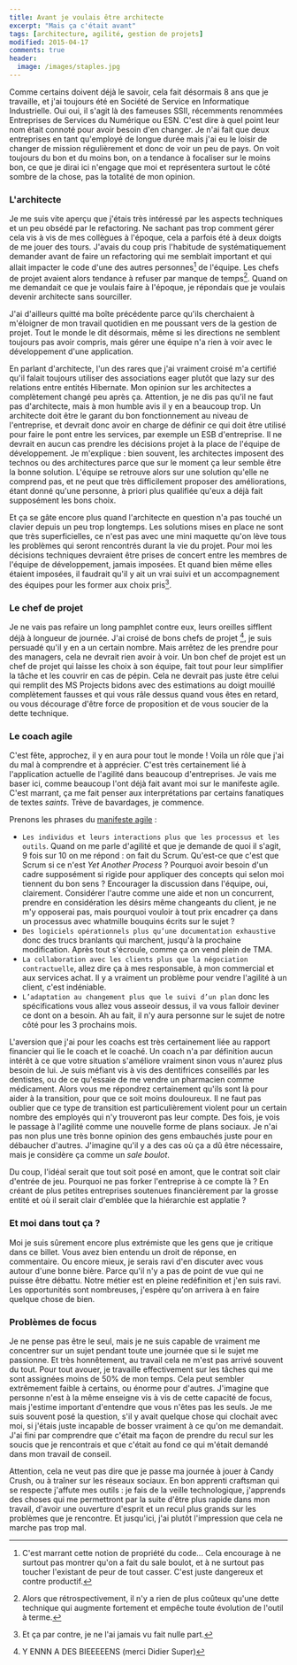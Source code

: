 ```yaml
---
title: Avant je voulais être architecte
excerpt: "Mais ça c'était avant"
tags: [architecture, agilité, gestion de projets]
modified: 2015-04-17
comments: true
header:
  image: /images/staples.jpg
---
```


Comme certains doivent déjà le savoir, cela fait désormais 8 ans que je travaille, et j'ai toujours été en Société de Service en Informatique Industrielle. Oui oui, il s'agit là des fameuses SSII, récemments renommées Entreprises de Services du Numérique ou ESN. C'est dire à quel point leur nom était connoté pour avoir besoin d'en changer. Je n'ai fait que deux entreprises en tant qu'employé de longue durée mais j'ai eu le loisir de changer de mission régulièrement et donc de voir un peu de pays.
On voit toujours du bon et du moins bon, on a tendance à focaliser sur le moins bon, ce que je dirai ici n'engage que moi et représentera surtout le côté sombre de la chose, pas la totalité de mon opinion.

### L'architecte

Je me suis vite aperçu que j'étais très intéressé par les aspects techniques et un peu obsédé par le refactoring. Ne sachant pas trop comment gérer cela vis à vis de mes collègues à l'époque, cela a parfois été à deux doigts de me jouer des tours.
J'avais du coup pris l'habitude de systématiquement demander avant de faire un refactoring qui me semblait important et qui allait impacter le code d'une des autres personnes[^1] de l'équipe. Les chefs de projet avaient alors tendance à refuser par manque de temps[^2]. Quand on me demandait ce que je voulais faire à l'époque, je répondais que je voulais devenir architecte sans sourciller.

[^1]: C'est marrant cette notion de propriété du code... Cela encourage à ne surtout pas montrer qu'on a fait du sale boulot, et à ne surtout pas toucher l'existant de peur de tout casser. C'est juste dangereux et contre productif.
[^2]: Alors que rétrospectivement, il n'y a rien de plus coûteux qu'une dette technique qui augmente fortement et empêche toute évolution de l'outil à terme.

J'ai d'ailleurs quitté ma boîte précédente parce qu'ils cherchaient à m'éloigner de mon travail quotidien en me poussant vers de la gestion de projet. Tout le monde le dit désormais, même si les directions ne semblent toujours pas avoir compris, mais gérer une équipe n'a rien à voir avec le développement d'une application.

En parlant d'architecte, l'un des rares que j'ai vraiment croisé m'a certifié qu'il falait toujours utiliser des associations eager plutôt que lazy sur des relations entre entités Hibernate. Mon opinion sur les architectes a complètement changé peu après ça. Attention, je ne dis pas qu'il ne faut pas d'architecte, mais à mon humble avis il y en a beaucoup trop. Un architecte doit être le garant du bon fonctionnement au niveau de l'entreprise, et devrait donc avoir en charge de définir ce qui doit être utilisé pour faire le pont entre les services, par exemple un ESB d'entreprise. Il ne devrait en aucun cas prendre les décisions  projet à la place de l'équipe de développement. Je m'explique : bien souvent, les architectes imposent des technos ou des architectures parce que sur le moment ça leur semble être la bonne solution. L'équipe se retrouve alors sur une solution qu'elle ne comprend pas, et ne peut que très difficilement proposer des améliorations, étant donné qu'une personne, à priori plus qualifiée qu'eux a déjà fait supposément les bons choix.

Et ça se gâte encore plus quand l'architecte en question n'a pas touché un clavier depuis un peu trop longtemps. Les solutions mises en place ne sont que très superficielles, ce n'est pas avec une mini maquette qu'on lève tous les problèmes qui seront rencontrés durant la vie du projet. Pour moi les décisions techniques devraient être prises de concert entre les membres de l'équipe de développement, jamais imposées. Et quand bien même elles étaient imposées, il faudrait qu'il y ait un vrai suivi et un accompagnement des équipes pour les former aux choix pris[^3].

[^3]: Et ça par contre, je ne l'ai jamais vu fait nulle part.

### Le chef de projet

Je ne vais pas refaire un long pamphlet contre eux, leurs oreilles sifflent déjà à longueur de journée. J'ai croisé de bons chefs de projet [^4], je suis persuadé qu'il y en a un certain nombre. Mais arrêtez de les prendre pour des managers, cela ne devrait rien avoir à voir. Un bon chef de projet est un chef de projet qui laisse les choix à son équipe, fait tout pour leur simplifier la tâche et les couvrir en cas de pépin. Cela ne devrait pas juste être celui qui remplit des MS Projects bidons avec des estimations au doigt mouillé complètement fausses et qui vous râle dessus quand vous êtes en retard, ou vous décourage d'être force de proposition et de vous soucier de la dette technique.

[^4]: Y ENNN A DES BIEEEEENS (merci Didier Super)

### Le coach agile

C'est fête, approchez, il y en aura pour tout le monde ! Voila un rôle que j'ai du mal à comprendre et à apprécier. C'est très certainement lié à l'application actuelle de l'agilité dans beaucoup d'entreprises. Je vais me baser ici, comme beaucoup l'ont déjà fait avant moi sur le manifeste agile. C'est marrant, ça me fait penser aux interprétations par certains fanatiques de textes _saints_. Trève de bavardages, je commence.

Prenons les phrases du [manifeste agile](http://agilemanifesto.org/iso/fr/) :

* `Les individus et leurs interactions plus que les processus et les outils`. Quand on me parle d'agilité et que je demande de quoi il s'agit, 9 fois sur 10 on me répond : on fait du Scrum. Qu'est-ce que c'est que Scrum si ce n'est _Yet Another Process_ ? Pourquoi avoir besoin d'un cadre supposément si rigide pour appliquer des concepts qui selon moi tiennent du bon sens ? Encourager la discussion dans l'équipe, oui, clairement. Considérer l'autre comme une aide et non un concurrent, prendre en considération les désirs même changeants du client, je ne m'y opposerai pas, mais pourquoi vouloir à tout prix encadrer ça dans un processus avec whatmille bouquins écrits sur le sujet ?
* `Des logiciels opérationnels plus qu’une documentation exhaustive` donc des trucs branlants qui marchent, jusqu'à la prochaine modification. Après tout s'écroule, comme ça on vend plein de TMA.
* `La collaboration avec les clients plus que la négociation contractuelle`, allez dire ça à mes responsable, à mon commercial et aux services achat. Il y a vraiment un problème pour vendre l'agilité à un client, c'est indéniable.
* `L’adaptation au changement plus que le suivi d’un plan` donc les spécifications vous allez vous asseoir dessus, il va vous falloir deviner ce dont on a besoin. Ah au fait, il n'y aura personne sur le sujet de notre côté pour les 3 prochains mois.

L'aversion que j'ai pour les coachs est très certainement liée au rapport financier qui lie le coach et le coaché. Un coach n'a par définition aucun intérêt à ce que votre situation s'améliore vraiment sinon vous n'aurez plus besoin de lui. Je suis méfiant vis à vis des dentifrices conseillés par les dentistes, ou de ce qu'essaie de me vendre un pharmacien comme médicament. Alors vous me répondrez certainement qu'ils sont là pour aider à la transition, pour que ce soit moins douloureux. Il ne faut pas oublier que ce type de transition est particulièrement violent pour un certain nombre des employés qui n'y trouveront pas leur compte. Des fois, je vois le passage à l'agilité comme une nouvelle forme de plans sociaux. Je n'ai pas non plus une très bonne opinion des gens embauchés juste pour en débaucher d'autres. J'imagine qu'il y a des cas où ça a dû être nécessaire, mais je considère ça comme un _sale boulot_.

Du coup, l'idéal serait que tout soit posé en amont, que le contrat soit clair d'entrée de jeu. Pourquoi ne pas forker l'entreprise à ce compte là ? En créant de plus petites entreprises soutenues financièrement par la grosse entité et où il serait clair d'emblée que la hiérarchie est applatie ?

### Et moi dans tout ça ?

Moi je suis sûrement encore plus extrémiste que les gens que je critique dans ce billet. Vous avez bien entendu un droit de réponse, en commentaire. Ou encore mieux, je serais ravi d'en discuter avec vous autour d'une bonne bière. Parce qu'il n'y a pas de point de vue qui ne puisse être débattu. Notre métier est en pleine redéfinition et j'en suis ravi. Les opportunités sont nombreuses, j'espère qu'on arrivera à en faire quelque chose de bien.

### Problèmes de focus

Je ne pense pas être le seul, mais je ne suis capable de vraiment me concentrer sur un sujet pendant toute une journée que si le sujet me passionne. Et très honnêtement, au travail cela ne m'est pas arrivé souvent du tout. Pour tout avouer, je travaille effectivement sur les tâches qui me sont assignées moins de 50% de mon temps. Cela peut sembler extrêmement faible à certains, ou énorme pour d'autres. J'imagine que personne n'est à la même enseigne vis à vis de cette capacité de focus, mais j'estime important d'entendre que vous n'êtes pas les seuls. Je me suis souvent posé la question, s'il y avait quelque chose qui clochait avec moi, si j'étais juste incapable de bosser vraiment à ce qu'on me demandait. J'ai fini par comprendre que c'était ma façon de prendre du recul sur les soucis que je rencontrais et que c'était au fond ce qui m'était demandé dans mon travail de conseil.

Attention, cela ne veut pas dire que je passe ma journée à jouer à Candy Crush, ou à traîner sur les réseaux sociaux. En bon apprenti craftsman qui se respecte j'affute mes outils : je fais de la veille technologique, j'apprends des choses qui me permettront par la suite d'être plus rapide dans mon travail, d'avoir une ouverture d'esprit et un recul plus grands sur les problèmes que je rencontre. Et jusqu'ici, j'ai plutôt l'impression que cela ne marche pas trop mal.
